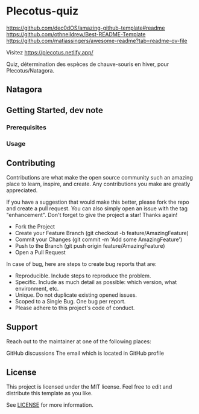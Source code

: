 # Plecotus-quiz

https://github.com/dec0dOS/amazing-github-template#readme
https://github.com/othneildrew/Best-README-Template
https://github.com/matiassingers/awesome-readme?tab=readme-ov-file

Visitez https://plecotus.netlify.app/

Quiz, détermination des espèces de chauve-souris en hiver, pour Plecotus/Natagora.

## Natagora

## Getting Started, dev note

### Prerequisites

### Usage

## Contributing

Contributions are what make the open source community such an amazing place to learn, inspire, and create. Any contributions you make are greatly appreciated.

If you have a suggestion that would make this better, please fork the repo and create a pull request. You can also simply open an issue with the tag "enhancement". Don't forget to give the project a star! Thanks again!

* Fork the Project
* Create your Feature Branch (git checkout -b feature/AmazingFeature)
* Commit your Changes (git commit -m 'Add some AmazingFeature')
* Push to the Branch (git push origin feature/AmazingFeature)
* Open a Pull Request

In case of bug, here are steps to create bug reports that are:

* Reproducible. Include steps to reproduce the problem.
* Specific. Include as much detail as possible: which version, what environment, etc.
* Unique. Do not duplicate existing opened issues.
* Scoped to a Single Bug. One bug per report.
* Please adhere to this project's code of conduct.

## Support
Reach out to the maintainer at one of the following places:

GitHub discussions
The email which is located in GitHub profile

## License

This project is licensed under the MIT license. Feel free to edit and distribute this template as you like.

See [LICENSE](LICENSE) for more information.

